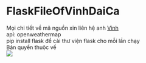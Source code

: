 # FlaskFileOfVinhDaiCa
Mọi chi tiết về mã nguồn xin liên hệ anh <a href="https://letienvinh.com/">Vinh</a></br>
api: openweathermap </br>
pip install flask để cài thư viện flask cho mỗi lần chạy</br>
Bản quyền thuộc về </br>
<img src = "https://upload.wikimedia.org/wikipedia/commons/thumb/5/5f/Siemens-logo.svg/2560px-Siemens-logo.svg.png" />
